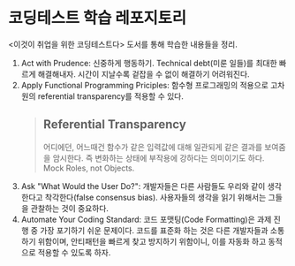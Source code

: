 # 코딩테스트 학습 레포지토리

<이것이 취업을 위한 코딩테스트다> 도서를 통해 학습한 내용들을 정리.

1. Act with Prudence: 신중하게 행동하기. Technical debt(미룬 일들)를 최대한 빠르게 해결해내자. 시간이 지날수록 겉잡을 수 없이 해결하기 어려워진다.
2. Apply Functional Programming Priciples: 함수형 프로그래밍의 적용으로 고차원의 referential transparency를 적용할 수 있다.
   > ## Referential Transparency
   >
   > 어디에던, 어느때건 함수가 같은 입력값에 대해 일관되게 같은 결과를 보여줌을 암시한다. 즉 변화하는 상태에 부작용에 강하다는 의미이기도 하다. Mock Roles, not Objects.
3. Ask "What Would the User Do?": 개발자들은 다른 사람들도 우리와 같이 생각한다고 착각한다(false consensus bias). 사용자들의 생각을 읽기 위해서는 그들을 관찰하는 것이 중요하다.
4. Automate Your Coding Standard: 코드 포맷팅(Code Formatting)은 과제 진행 중 가장 포기하기 쉬운 문제이다. 코드를 표준화 하는 것은 다른 개발자들과 소통하기 위함이며, 안티패턴을 빠르게 찾고 방지하기 위함이니, 이를 자동화 하고 동적으로 적용할 수 있도록 하자.
